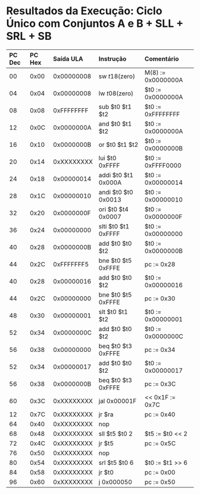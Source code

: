 # Resultados da Execução: Ciclo Único com Conjuntos A e B + SLL + SRL + SB

| PC Dec | PC Hex | Saída ULA  | Instrução           | Comentário         |
|:-------|:-------|:-----------|:--------------------|:-------------------|
| 00     | 0x00   | 0x00000008 | sw $t1 8($zero)     | M(8) := 0x0000000A |
| 04     | 0x04   | 0x00000008 | lw $t0 8($zero)     | $t0 := 0x0000000A  |
| 08     | 0x08   | 0xFFFFFFFF | sub $t0 $t1 $t2     | $t0 := 0xFFFFFFFF  |
| 12     | 0x0C   | 0x0000000A | and $t0 $t1 $t2     | $t0 := 0x0000000A  |
| 16     | 0x10   | 0x0000000B | or $t0 $t1 $t2      | $t0 := 0x0000000B  |
| 20     | 0x14   | 0xXXXXXXXX | lui $t0 0xFFFF      | $t0 := 0xFFFF0000  |
| 24     | 0x18   | 0x00000014 | addi $t0 $t1 0x000A | $t0 := 0x00000014  |
| 28     | 0x1C   | 0x00000010 | andi $t0 $t0 0x0013 | $t0 := 0x00000010  |
| 32     | 0x20   | 0x0000000F | ori $t0 $t4 0x0007  | $t0 := 0x0000000F  |
| 36     | 0x24   | 0x00000000 | slti $t0 $t1 0xFFFF | $t0 := 0x00000000  |
| 40     | 0x28   | 0x0000000B | add $t0 $t0 $t2     | $t0 := 0x0000000B  |
| 44     | 0x2C   | 0xFFFFFFF5 | bne $t0 $t5 0xFFFE  | pc := 0x28         |
| 40     | 0x28   | 0x00000016 | add $t0 $t0 $t2     | $t0 := 0x00000016  |
| 44     | 0x2C   | 0x00000000 | bne $t0 $t5 0xFFFE  | pc := 0x30         |
| 48     | 0x30   | 0x00000001 | slt $t0 $t1 $t2     | $t0 := 0x00000001  |
| 52     | 0x34   | 0x0000000C | add $t0 $t0 $t2     | $t0 := 0x0000000C  |
| 56     | 0x38   | 0x00000000 | beq $t0 $t3 0xFFFE  | pc := 0x34         |
| 52     | 0x34   | 0x00000017 | add $t0 $t0 $t2     | $t0 := 0x00000017  |
| 56     | 0x38   | 0x0000000B | beq $t0 $t3 0xFFFE  | pc := 0x3C         |
| 60     | 0x3C   | 0xXXXXXXXX | jal 0x00001F        | << 0x1F := 0x7C    |
| 12     | 0x7C   | 0xXXXXXXXX | jr $ra              | pc := 0x40         |
| 64     | 0x40   | 0xXXXXXXXX | nop                 |                    |
| 68     | 0x48   | 0xXXXXXXXX | sll $t5 $t0 2       | $t5 := $t0 << 2    |
| 72     | 0x4C   | 0xXXXXXXXX | jr $t5              | pc := 0x5C         |
| 76     | 0x50   | 0xXXXXXXXX | nop                 |                    |
| 80     | 0x54   | 0xXXXXXXXX | srl $t5 $t0 6       | $t0 := $t1 >> 6    |
| 84     | 0x58   | 0xXXXXXXXX | jr $t0              | pc := 0x00         |
| 96     | 0x60   | 0xXXXXXXXX | j 0x000050          | pc := 0x50         |
